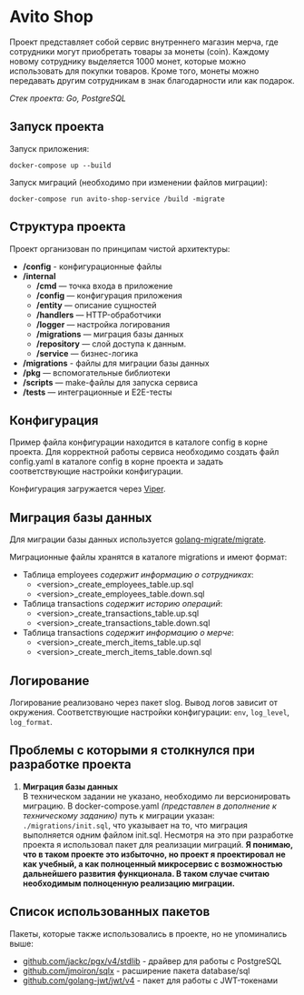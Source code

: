 # Avito Shop

Проект представляет собой сервис внутреннего магазин мерча, где сотрудники могут приобретать товары за монеты (coin). Каждому новому сотруднику выделяется 1000 монет, которые можно использовать для покупки товаров. Кроме того, монеты можно передавать другим сотрудникам в знак благодарности или как подарок.

*Стек проекта: Go, PostgreSQL*

## Запуск проекта

Запуск приложения: 

`docker-compose up --build`

Запуск миграций (необходимо при изменении файлов миграции): 

`docker-compose run avito-shop-service /build -migrate`

## Структура проекта

Проект организован по принципам чистой архитектуры: 

- **/config** - конфигурационные файлы
- **/internal**
    - **/cmd** — точка входа в приложение
    - **/config** — конфигурация приложения
    - **/entity** — описание сущностей
    - **/handlers** — HTTP-обработчики
    - **/logger** — настройка логирования
    - **/migrations** — миграция базы данных
    - **/repository** — слой доступа к данным.
    - **/service** — бизнес-логика
- **/migrations** - файлы для миграции базы данных
- **/pkg** — вспомогательные библиотеки
- **/scripts** — make-файлы для запуска сервиса
- **/tests** — интеграционные и E2E-тесты


## Конфигурация

Пример файла конфигурации находится в каталоге config в корне проекта. Для корректной работы сервиса необходимо создать файл config.yaml в каталоге config в корне проекта и задать соответствующие настройки конфигурации.

Конфигурация загружается через [Viper](https://github.com/spf13/viper).

## Миграция базы данных

Для миграции базы данных используется [golang-migrate/migrate](https://github.com/golang-migrate/migrate).


Миграционные файлы хранятся в каталоге migrations и имеют формат:

- Таблица employees *содержит информацию о сотрудниках*:
  - <version\>_create_employees_table.up.sql
  - <version\>_create_employees_table.down.sql 
- Таблица transactions *содержит историю операций*:
  - <version\>_create_transactions_table.up.sql
  - <version\>_create_transactions_table.down.sql 
- Таблица transactions *содержит информацию о мерче*:
  - <version\>_create_merch_items_table.up.sql
  - <version\>_create_merch_items_table.down.sql


## Логирование 

Логирование реализовано через пакет slog. Вывод логов зависит от окружения. Соответствующие настройки конфигурации: `env`, `log_level`, `log_format`. 

## Проблемы с которыми я столкнулся при разработке проекта

1) **Миграция базы данных** <br>
    В техническом задании не указано, необходимо ли версионировать миграцию. В docker-compose.yaml *(представлен в дополнение к техническому заданию)* путь к миграции указан: `./migrations/init.sql`, что указывает на то, что миграция выполняется одним файлом init.sql. Несмотря на это при разработке проекта я использовал пакет для реализации миграций. **Я понимаю, что в таком проекте это избыточно, но проект я проектировал не как учебный, а как полноценный микросервис с возможностью дальнейшего развития функционала. В таком случае считаю необходимым полноценную реализацию миграции.**

## Список использованных пакетов

Пакеты, которые также использовались в проекте, но не упоминались выше:

- [github.com/jackc/pgx/v4/stdlib](https://github.com/jackc/pgx) - драйвер для работы с PostgreSQL
- [github.com/jmoiron/sqlx](https://github.com/jmoiron/sqlx) - расширение пакета database/sql
- [github.com/golang-jwt/jwt/v4](https://github.com/golang-jwt/jwt/v4) - пакет для работы с JWT-токенами